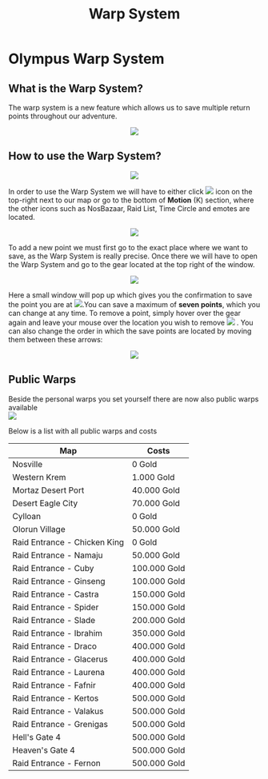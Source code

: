 ﻿---
id: warp-system
slug: warp-system
title: Warp System 
hide_title: true
---

# Olympus Warp System

## What is the Warp System?
The warp system is a new feature which allows us to save multiple return points throughout our adventure.
<p align="center">
<img src="https://imageshack.com/i/po7wAUnmp" /></p>

## How to use the Warp System?

<p align="center">
<img src="https://i.imgur.com/v20oPjF.png" /></p>

In order to use the Warp System we will have to either click ![](https://media.discordapp.net/attachments/959421753703161876/959427777357033512/click.png) icon on the top-right next to our map or go to the bottom of **Motion** (K) section, where the other icons such as NosBazaar, Raid List, Time Circle and emotes are located.

<p align="center">
<img src="https://i.imgur.com/NjqBAqu.png" /></p>

To add a new point we must first go to the exact place where we want to save, as the Warp System is really precise. Once there we will have to open the Warp System and go to the gear located at the top right of the window.

<p align="center">
<img src="https://imageshack.com/i/poBRmEAQp" /></p>

Here a small window will pop up which gives you the confirmation to save the point you are at ![](https://imageshack.com/i/pn6WLTZhp).You can save a maximum of **seven points**, which you can change at any time.
To remove a point, simply hover over the gear again and leave your mouse over the location you wish to remove ![](https://imageshack.com/i/pmn0k87hp) . You can also change the order in which the save points are located by moving them between these arrows:
<p align="center">
<img src="https://imageshack.com/i/poDVFjeap" /></p>


## Public Warps

Beside the personal warps you set yourself there are now also public warps available <br/>
![](https://i.imgur.com/v9HJVrU.png) <br/>

Below is a list with all public warps and costs

|Map | Costs
|---|---|
| Nosville | 0 Gold |
| Western Krem | 1.000 Gold |
| Mortaz Desert Port | 40.000 Gold |
| Desert Eagle City | 70.000 Gold |
| Cylloan | 0 Gold |
| Olorun Village | 50.000 Gold |
| Raid Entrance - Chicken King | 0 Gold |
| Raid Entrance - Namaju | 50.000 Gold |
| Raid Entrance - Cuby | 100.000 Gold |
| Raid Entrance - Ginseng | 100.000 Gold |
| Raid Entrance - Castra | 150.000 Gold |
| Raid Entrance - Spider | 150.000 Gold |
| Raid Entrance - Slade | 200.000 Gold |
| Raid Entrance - Ibrahim | 350.000 Gold |
| Raid Entrance - Draco | 400.000 Gold |
| Raid Entrance - Glacerus | 400.000 Gold |
| Raid Entrance - Laurena | 400.000 Gold |
| Raid Entrance - Fafnir | 400.000 Gold |
| Raid Entrance - Kertos | 500.000 Gold |
| Raid Entrance - Valakus | 500.000 Gold |
| Raid Entrance - Grenigas | 500.000 Gold |
| Hell's Gate 4 | 500.000 Gold |
| Heaven's Gate 4 | 500.000 Gold |
| Raid Entrance - Fernon | 500.000 Gold |


